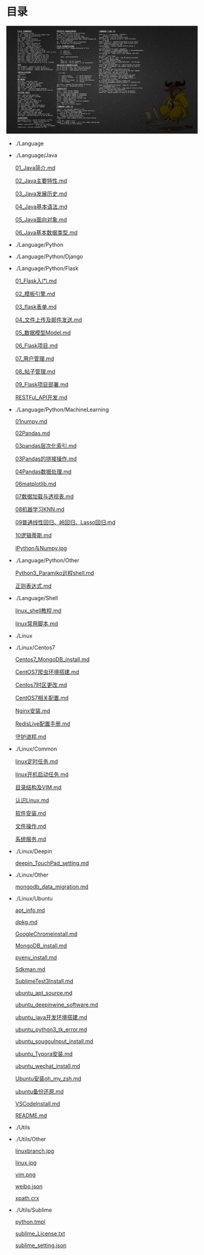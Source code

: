 # 目录

![avatar](./Utils/Other/linux.jpg)

- ./Language

- ./Language/Java

    [01_Java简介.md](./Language/Java/01_Java简介.md)

    [02_Java主要特性.md](./Language/Java/02_Java主要特性.md)

    [03_Java发展历史.md](./Language/Java/03_Java发展历史.md)

    [04_Java基本语法.md](./Language/Java/04_Java基本语法.md)

    [05_Java面向对象.md](./Language/Java/05_Java面向对象.md)

    [06_Java基本数据类型.md](./Language/Java/06_Java基本数据类型.md)

- ./Language/Python

- ./Language/Python/Django

- ./Language/Python/Flask

    [01_Flask入门.md](./Language/Python/Flask/01_Flask入门.md)

    [02_模板引擎.md](./Language/Python/Flask/02_模板引擎.md)

    [03_flask表单.md](./Language/Python/Flask/03_flask表单.md)

    [04_文件上传及邮件发送.md](./Language/Python/Flask/04_文件上传及邮件发送.md)

    [05_数据模型Model.md](./Language/Python/Flask/05_数据模型Model.md)

    [06_Flask项目.md](./Language/Python/Flask/06_Flask项目.md)

    [07_用户管理.md](./Language/Python/Flask/07_用户管理.md)

    [08_帖子管理.md](./Language/Python/Flask/08_帖子管理.md)

    [09_Flask项目部署.md](./Language/Python/Flask/09_Flask项目部署.md)

    [RESTFul_API开发.md](./Language/Python/Flask/RESTFul_API开发.md)

- ./Language/Python/MachineLearning

    [01numpy.md](./Language/Python/MachineLearning/01numpy.md)

    [02Pandas.md](./Language/Python/MachineLearning/02Pandas.md)

    [03pandas层次化索引.md](./Language/Python/MachineLearning/03pandas层次化索引.md)

    [03Pandas的拼接操作.md](./Language/Python/MachineLearning/03Pandas的拼接操作.md)

    [04Pandas数据处理.md](./Language/Python/MachineLearning/04Pandas数据处理.md)

    [06matplotlib.md](./Language/Python/MachineLearning/06matplotlib.md)

    [07数据加载与透视表.md](./Language/Python/MachineLearning/07数据加载与透视表.md)

    [08机器学习KNN.md](./Language/Python/MachineLearning/08机器学习KNN.md)

    [09普通线性回归、岭回归、Lasso回归.md](./Language/Python/MachineLearning/09普通线性回归、岭回归、Lasso回归.md)

    [10逻辑蒂斯.md](./Language/Python/MachineLearning/10逻辑蒂斯.md)

    [IPython与Numpy.jpg](./Language/Python/MachineLearning/IPython与Numpy.jpg)

- ./Language/Python/Other

    [Python3_Paramiko远程shell.md](./Language/Python/Other/Python3_Paramiko远程shell.md)

    [正则表达式.md](./Language/Python/Other/正则表达式.md)

- ./Language/Shell

    [linux_shell教程.md](./Language/Shell/linux_shell教程.md)

    [linux常用脚本.md](./Language/Shell/linux常用脚本.md)

- ./Linux

- ./Linux/Centos7

    [Centos7_MongoDB_install.md](./Linux/Centos7/Centos7_MongoDB_install.md)

    [CentOS7爬虫环境搭建.md](./Linux/Centos7/CentOS7爬虫环境搭建.md)

    [Centos7时区更改.md](./Linux/Centos7/Centos7时区更改.md)

    [CentOS7相关配置.md](./Linux/Centos7/CentOS7相关配置.md)

    [Nginx安装.md](./Linux/Centos7/Nginx安装.md)

    [RedisLive配置手册.md](./Linux/Centos7/RedisLive配置手册.md)

    [守护进程.md](./Linux/Centos7/守护进程.md)

- ./Linux/Common

    [linux定时任务.md](./Linux/Common/linux定时任务.md)

    [linux开机启动任务.md](./Linux/Common/linux开机启动任务.md)

    [目录结构及VIM.md](./Linux/Common/目录结构及VIM.md)

    [认识Linux.md](./Linux/Common/认识Linux.md)

    [软件安装.md](./Linux/Common/软件安装.md)

    [文件操作.md](./Linux/Common/文件操作.md)

    [系统服务.md](./Linux/Common/系统服务.md)

- ./Linux/Deepin

    [deepin_TouchPad_setting.md](./Linux/Deepin/deepin_TouchPad_setting.md)

- ./Linux/Other

    [mongodb_data_migration.md](./Linux/Other/mongodb_data_migration.md)

- ./Linux/Ubuntu

    [apt_info.md](./Linux/Ubuntu/apt_info.md)

    [dpkg.md](./Linux/Ubuntu/dpkg.md)

    [GoogleChromeinstall.md](./Linux/Ubuntu/GoogleChromeinstall.md)

    [MongoDB_install.md](./Linux/Ubuntu/MongoDB_install.md)

    [pyenv_install.md](./Linux/Ubuntu/pyenv_install.md)

    [Sdkman.md](./Linux/Ubuntu/Sdkman.md)

    [SublimeTest3Install.md](./Linux/Ubuntu/SublimeTest3Install.md)

    [ubuntu_apt_source.md](./Linux/Ubuntu/ubuntu_apt_source.md)

    [ubuntu_deepinwine_software.md](./Linux/Ubuntu/ubuntu_deepinwine_software.md)

    [ubuntu_java开发环境搭建.md](./Linux/Ubuntu/ubuntu_java开发环境搭建.md)

    [ubuntu_python3_tk_error.md](./Linux/Ubuntu/ubuntu_python3_tk_error.md)

    [ubuntu_sougouInput_install.md](./Linux/Ubuntu/ubuntu_sougouInput_install.md)

    [ubuntu_Typora安装.md](./Linux/Ubuntu/ubuntu_Typora安装.md)

    [ubuntu_wechat_install.md](./Linux/Ubuntu/ubuntu_wechat_install.md)

    [Ubuntu安装oh_my_zsh.md](./Linux/Ubuntu/Ubuntu安装oh_my_zsh.md)

    [ubuntu备份还原.md](./Linux/Ubuntu/ubuntu备份还原.md)

    [VSCodeInstall.md](./Linux/Ubuntu/VSCodeInstall.md)

    [README.md](./README.md)

- ./Utils

- ./Utils/Other

    [linuxbranch.jpg](./Utils/Other/linuxbranch.jpg)

    [linux.jpg](./Utils/Other/linux.jpg)

    [vim.png](./Utils/Other/vim.png)

    [weibo.json](./Utils/Other/weibo.json)

    [xpath.crx](./Utils/Other/xpath.crx)

- ./Utils/Sublime

    [python.tmpl](./Utils/Sublime/python.tmpl)

    [sublime_License.txt](./Utils/Sublime/sublime_License.txt)

    [sublime_setting.json](./Utils/Sublime/sublime_setting.json)

